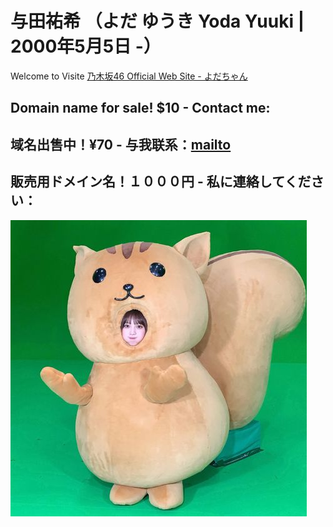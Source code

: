 # 与田祐希 （よだ ゆうき Yoda Yuuki | 2000年5月5日 -）
Welcome to Visite 
<a href="http://www.nogizaka46.com/member/detail/yodayuuki.php" target="_blank">乃木坂46 Official Web Site - よだちゃん</a>
## Domain name for sale! $10 - Contact me:
## 域名出售中！¥70 - 与我联系：[mailto](mailto:email@exa)
## 販売用ドメイン名！１０００円 - 私に連絡してください：
![yoda](https://github.com/yodayuki/yodayuki.github.io/blob/master/G07igNo%20-%20Imgur.jpg)

